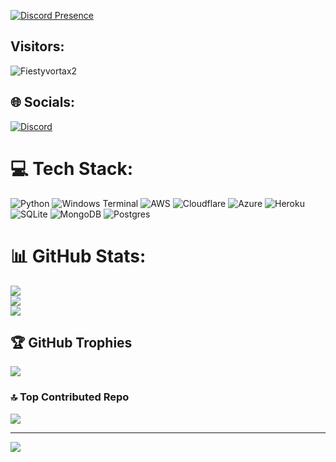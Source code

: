 [![Discord Presence](https://lanyard.cnrad.dev/api/1056943153501982740)](https://discord.com/users/1056943153501982740)

## Visitors:
![Fiestyvortax2](https://profile-counter.glitch.me/fiestyvortax2/count.svg)

## 🌐 Socials:
[![Discord](https://img.shields.io/badge/Discord-%237289DA.svg?logo=discord&logoColor=white)](https://discord.gg/https://discord.gg/g2C4jQq4en) 

# 💻 Tech Stack:
![Python](https://img.shields.io/badge/python-3670A0?style=plastic&logo=python&logoColor=ffdd54) ![Windows Terminal](https://img.shields.io/badge/Windows%20Terminal-%234D4D4D.svg?style=plastic&logo=windows-terminal&logoColor=white) ![AWS](https://img.shields.io/badge/AWS-%23FF9900.svg?style=plastic&logo=amazon-aws&logoColor=white) ![Cloudflare](https://img.shields.io/badge/Cloudflare-F38020?style=plastic&logo=Cloudflare&logoColor=white) ![Azure](https://img.shields.io/badge/azure-%230072C6.svg?style=plastic&logo=microsoftazure&logoColor=white) ![Heroku](https://img.shields.io/badge/heroku-%23430098.svg?style=plastic&logo=heroku&logoColor=white) ![SQLite](https://img.shields.io/badge/sqlite-%2307405e.svg?style=plastic&logo=sqlite&logoColor=white) ![MongoDB](https://img.shields.io/badge/MongoDB-%234ea94b.svg?style=plastic&logo=mongodb&logoColor=white) ![Postgres](https://img.shields.io/badge/postgres-%23316192.svg?style=plastic&logo=postgresql&logoColor=white)
# 📊 GitHub Stats:
![](https://github-readme-stats.vercel.app/api?username=fiestyvortax69&theme=radical&hide_border=false&include_all_commits=false&count_private=false)<br/>
![](https://github-readme-streak-stats.herokuapp.com/?user=fiestyvortax69&theme=radical&hide_border=false)<br/>
![](https://github-readme-stats.vercel.app/api/top-langs/?username=Itzyourhacker&theme=radical&hide_border=false&include_all_commits=false&count_private=false&layout=compact)

## 🏆 GitHub Trophies
![](https://github-profile-trophy.vercel.app/?username=fiestyvortax69&theme=radical&no-frame=false&no-bg=true&margin-w=4)

### 🔝 Top Contributed Repo
![](https://github-contributor-stats.vercel.app/api?username=fiestyvortax69r&limit=5&theme=dark&combine_all_yearly_contributions=true)

---
[![]([https://visitcount.itsvg.in/api?id=Itzyourhacker&icon=0&color=0)](https://visitcount.itsvg.in](https://profile-counter.glitch.me/fiestyvortax69/count.svg)https://profile-counter.glitch.me/fiestyvortax69/count.svg)

